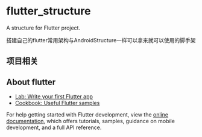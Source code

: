 # flutter_structure

A structure for Flutter project.

搭建自己的flutter常用架构与AndroidStructure一样可以拿来就可以使用的脚手架

## 项目相关





## About flutter

- [Lab: Write your first Flutter app](https://docs.flutter.dev/get-started/codelab)
- [Cookbook: Useful Flutter samples](https://docs.flutter.dev/cookbook)

For help getting started with Flutter development, view the
[online documentation](https://docs.flutter.dev/), which offers tutorials,
samples, guidance on mobile development, and a full API reference.
